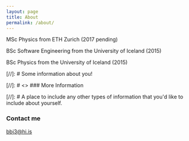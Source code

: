 ```yaml
---
layout: page
title: About
permalink: /about/
---
```

MSc Physics from ETH Zurich (2017 pending)

BSc Software Engineering from the University of Iceland (2015)

BSc Physics from the University of Iceland (2015)

[//]: # Some information about you!

[//]: # <>  ### More Information

[//]: # A place to include any other types of information that you'd like to include about yourself.

### Contact me

[bbj3@hi.is](mailto:bbj3@hi.is)